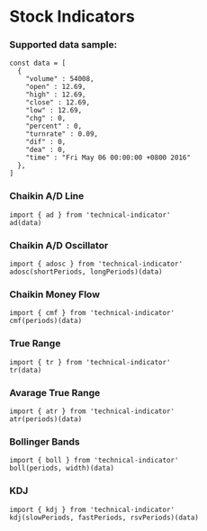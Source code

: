 # Stock Indicators

### Supported data sample:
```
const data = [
  {
    "volume" : 54008,
    "open" : 12.69,
    "high" : 12.69,
    "close" : 12.69,
    "low" : 12.69,
    "chg" : 0,
    "percent" : 0,
    "turnrate" : 0.09,
    "dif" : 0,
    "dea" : 0,
    "time" : "Fri May 06 00:00:00 +0800 2016"
  },
]
```

### Chaikin A/D Line
```
import { ad } from 'technical-indicator'
ad(data)
```

### Chaikin A/D Oscillator
```
import { adosc } from 'technical-indicator'
adosc(shortPeriods, longPeriods)(data)
```

### Chaikin Money Flow
```
import { cmf } from 'technical-indicator'
cmf(periods)(data)
```

### True Range
```
import { tr } from 'technical-indicator'
tr(data)
```

### Avarage True Range
```
import { atr } from 'technical-indicator'
atr(periods)(data)
```

### Bollinger Bands
```
import { boll } from 'technical-indicator'
boll(periods, width)(data)
```

### KDJ
```
import { kdj } from 'technical-indicator'
kdj(slowPeriods, fastPeriods, rsvPeriods)(data)
```
